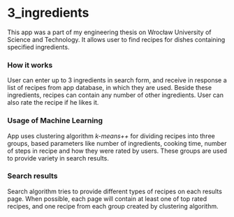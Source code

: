 # 3_ingredients
This app was a part of my engineering thesis on Wrocław University
of Science and Technology. It allows user to find recipes for dishes
containing specified ingredients.

### How it works
User can enter up to 3 ingredients in search form, and receive in
response a list of recipes from app database, in which they are used.
Beside these ingredients, recipes can contain any number of other
ingredients. User can also rate the recipe if he likes it.

### Usage of Machine Learning
App uses clustering algorithm *k-means++* for dividing recipes into three
groups, based parameters like number of ingredients, cooking time,
number of steps in recipe and how they were rated by users. These 
groups are used to provide variety in search results.

### Search results
Search algorithm tries to provide different types of recipes on each
results page. When possible, each page will contain at least one of 
top rated recipes, and one recipe from each group created by clustering
algorithm.
